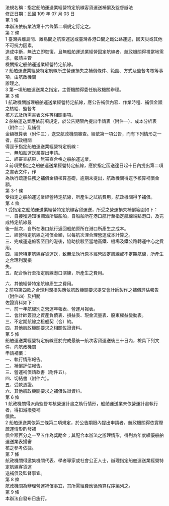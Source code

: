 法規名稱：指定船舶運送業經營特定航線客貨運送補償及監督辦法  
修正日期：民國 109 年 07 月 03 日  
第 1 條  
本辦法依航業法第十六條第二項規定訂定之。  
第 2 條  
1 臺灣與離島間、離島間之航空運送或臺灣各港口間之鐵公路運送，因天災或其他不可抗力因素，  
造成中斷，無法立即恢復，且無船舶運送業經營固定航線者，航政機關得視當地需求，報請主管  
機關指定船舶運送業經營特定航線。  
2 船舶運送業經營特定航線所生營運損失之補償條件、範圍、方式及監督考核等事項，由航政機關  
辦理之。  
3 第一項船舶運送業之指定，主管機關得委任航政機關辦理。  
第 3 條  
1 航政機關辦理船舶運送業經營特定航線，應公告補償內容、作業時程、補償金額之核給、監督考  
核方式及所需書表文件等相關事項。  
2 船舶運送業應依前項規定，於公告期限內提出申請表（附件一）、成本分析表（附件二）及補償  
金額概算表（附件三），送交航政機關審查。經依第一項公告，而有下列情形之一者，航政機關  
得逕予指定船舶運送業經營特定航線：  
一、無船舶運送業提出申請。  
二、經審查結果，無審查合格之船舶運送業。  
3 前項受指定之船舶運送業經營特定航線，應於指定函送達日起十日內提出第二項之書表文件，作  
為執行疏運任務之補償金額核算基礎，逾期未提出，航政機關得逕予核算補償金額。  
第 3-1 條  
受指定之船舶運送業經營特定航線，所產生之試航費用，航政機關得予補償。  
第 4 條  
1 受指定之船舶運送業經營特定航線客貨運送，所受之營運損失補償範圍如下：  
一、自接獲通知後調派所屬船舶，自船舶所在港口航行至指定航線端點港口，及完成特定航線最  
後一航次，自所在港口航行返回船舶原所在港口所產生之成本。  
二、經營特定航線之補償金額，以每航次浬合理營運成本計算之。  
三、完成運送旅客至目的港後，協助接駁至當地高鐵、機場及鐵公路轉運中心之費用。  
四、經營特定航線客貨運送，致無法執行原本經營固定航線或不定期航線，所產生之合理利潤損  
失。  
五、配合執行至指定航線港口演練，所產生之費用。  


六、其他經營特定航線產生之費用。  
2 前項第四款之合理利潤損失應依航政機關要求提交會計師製作之補償評估報告（附件四）及相關  
佐證資料如下：  
一、前一年航線別之營運年報表、營運月報表。  
二、會計師簽證之資產負債表、損益表、現金流量表、股東權益變動表。  
三、不定期航線之租船契（合）約。  
四、其他航政機關要求之相關佐證資料。  
第 5 條  
船舶運送業經營特定航線應於完成最後一航次客貨運送後三十日內，檢具下列文件，向航政機關  
申請補償：  
一、執行情形報告。  
二、補償評估報告。  
三、營運補償請款書（附件五）。  
四、切結書（附件六）。  
五、受款憑證。  
六、其他航政機關要求之補償佐證資枓。  
第 6 條  
1 航政機關得派員監督考核營運計畫之執行情形，船舶運送業未依營運計畫執行者，得扣減撥發補  
償款。  
2 船舶運送業依第三條第二項規定，於公告期限內提出申請者，航政機關得依實際疏運情形酌發補  
償金額百分之一至五作為獎勵金；其配合本辦法之辦理情形，得列為年度績優船舶運送業表揚審  
核之參考依據。  
第 7 條  
航政機關得邀集機關代表、學者專家或社會公正人士，辦理指定船舶運送業經營特定航線客貨運  
送補償及監督事宜。  
第 8 條  
航政機關為辦理營運補償事宜，其所需經費應循預算程序編列之。  
第 9 條  
本辦法自發布日施行。  


